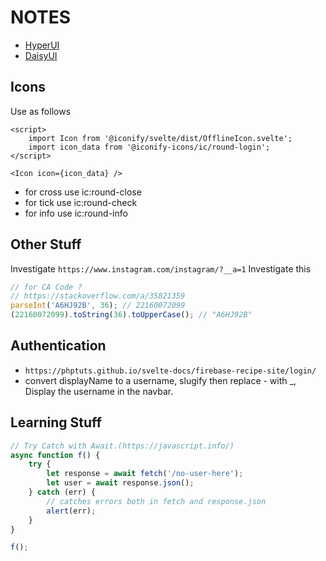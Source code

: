 # NOTES

-   [HyperUI](https://hyperui.dev/)
-   [DaisyUI](https://daisyui.com/)

## Icons

Use as follows

```svelte
<script>
    import Icon from '@iconify/svelte/dist/OfflineIcon.svelte';
    import icon_data from '@iconify-icons/ic/round-login';
</script>

<Icon icon={icon_data} />
```

-   for cross use ic:round-close
-   for tick use ic:round-check
-   for info use ic:round-info

## Other Stuff

Investigate `https://www.instagram.com/instagram/?__a=1`
Investigate this

```js
// for CA Code ?
// https://stackoverflow.com/a/35821359
parseInt('A6HJ92B', 36); // 22160072099
(22160072099).toString(36).toUpperCase(); // "A6HJ92B"
```

## Authentication

-   `https://phptuts.github.io/svelte-docs/firebase-recipe-site/login/`
-   convert displayName to a username, slugify then replace - with \_, Display the username in the navbar.

## Learning Stuff

```js
// Try Catch with Await.(https://javascript.info/)
async function f() {
    try {
        let response = await fetch('/no-user-here');
        let user = await response.json();
    } catch (err) {
        // catches errors both in fetch and response.json
        alert(err);
    }
}

f();
```
